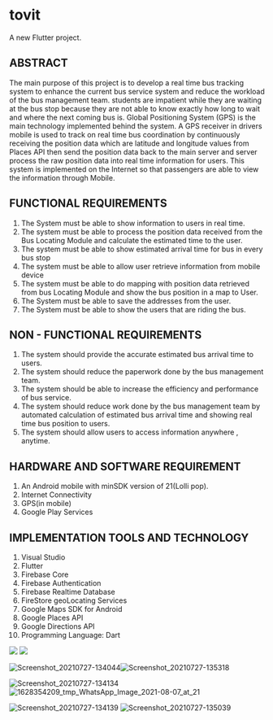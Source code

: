 # tovit

A new Flutter project.

## ABSTRACT 	
The main purpose of this project is to develop a real time bus tracking system to enhance the current bus service system and reduce the workload of the bus management team. students are impatient while they are waiting at the bus stop because they are not able to know exactly how long to wait and where the next coming bus is. Global Positioning System (GPS) is the main technology implemented behind the system. A GPS receiver in drivers mobile is used to track on real time bus coordination by continuously receiving the position data which are latitude and longitude values from Places API then send the position data back to the main server and server process the raw position data into real time information for users. This system is implemented on the Internet so that passengers are able to view the information through Mobile.


## FUNCTIONAL REQUIREMENTS

1. The System must be able to show information to users in real time.
2. The system must be able to process the position data received from the Bus Locating Module and calculate the estimated time to the user.
3. The system must be able to show estimated arrival time for bus in every bus stop
4. The system must be able to allow user retrieve information from mobile device
5. The system must be able to do mapping with position data retrieved from bus Locating Module and show the bus position in a map to User.
6. The System must be able to save the addresses from the user.
7. The System must be able to show the users that are riding the bus.

##  NON - FUNCTIONAL REQUIREMENTS
1. The system should provide the accurate estimated bus arrival time to users.
2. The system should reduce the paperwork done by the bus management team. 
3. The system should be able to increase the efficiency and performance of bus service. 
4. The system should reduce work done by the bus management team by automated calculation of estimated bus arrival time and showing real time bus position to users. 
5. The system should allow users to access information anywhere , anytime.


## HARDWARE AND SOFTWARE REQUIREMENT
1. An Android mobile with minSDK version of 21(Lolli pop).
2. Internet Connectivity
3. GPS(in mobile)
4. Google Play Services

## IMPLEMENTATION TOOLS AND TECHNOLOGY
1. Visual Studio
2. Flutter
3. Firebase Core
4. Firebase Authentication
5. Firebase Realtime Database
6. FireStore geoLocating Services
7. Google Maps SDK for Android
8. Google Places API
9. Google Directions API
10. Programming Language: Dart


![](https://user-images.githubusercontent.com/87561916/131907491-0e9173ee-617e-4497-9b07-bcb16246572d.jpg) ![](https://user-images.githubusercontent.com/87561916/131907495-b79cb002-b470-4786-84af-ad9a605153f0.jpg)

![Screenshot_20210727-134044](https://user-images.githubusercontent.com/87561916/131907498-c0fbe9d9-36f6-45d5-ac98-d5b82cba159c.jpg)![Screenshot_20210727-135318](https://user-images.githubusercontent.com/87561916/131907509-d17295e7-548e-4953-8ea8-fdd015e9d8d5.jpg)

![Screenshot_20210727-134134](https://user-images.githubusercontent.com/87561916/131907499-76ecd680-1ce3-4e9b-a136-4afb18f22a6b.jpg) ![1628354209_tmp_WhatsApp_Image_2021-08-07_at_21](https://user-images.githubusercontent.com/87561916/131908513-a41a9a75-d478-472b-a6cb-7e86580e1bb5.jpg)

![Screenshot_20210727-134139](https://user-images.githubusercontent.com/87561916/131907504-71293295-bb74-4da2-aedb-226b4e1cb0ae.jpg)
![Screenshot_20210727-135039](https://user-images.githubusercontent.com/87561916/131907506-180203ae-f98e-4362-86bd-afc8ebffd8ce.jpg)

